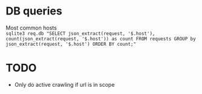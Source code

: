 



# DB queries
Most common hosts  
`sqlite3 req.db "SELECT json_extract(request, '$.host'), count(json_extract(request, '$.host')) as count FROM requests GROUP by json_extract(request, '$.host') ORDER BY count;"`  


# TODO  
* Only do active crawling if url is in scope  